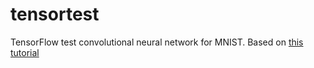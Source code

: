 # tensortest
TensorFlow test convolutional neural network for MNIST.
Based on [this tutorial](https://www.tensorflow.org/get_started/mnist/pros)
